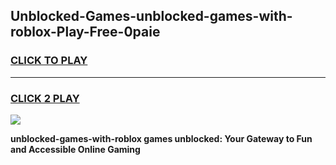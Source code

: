 
## Unblocked-Games-unblocked-games-with-roblox-Play-Free-0paie
<h3>
<a href="https://premium76.site?title=unblocked-games-with-roblox&ref=17A">CLICK TO PLAY</a></h3>
<hr>

<h3>
<a href="https://premium76.site?title=unblocked-games-with-roblox&ref=17A">CLICK 2 PLAY</a>
  
</h3>

<a href="https://premium76.site?title=unblocked-games-with-roblox&ref=17A"><img src="https://clearcache.store/games.png"></a>


**unblocked-games-with-roblox games unblocked: Your Gateway to Fun and Accessible Online Gaming**
